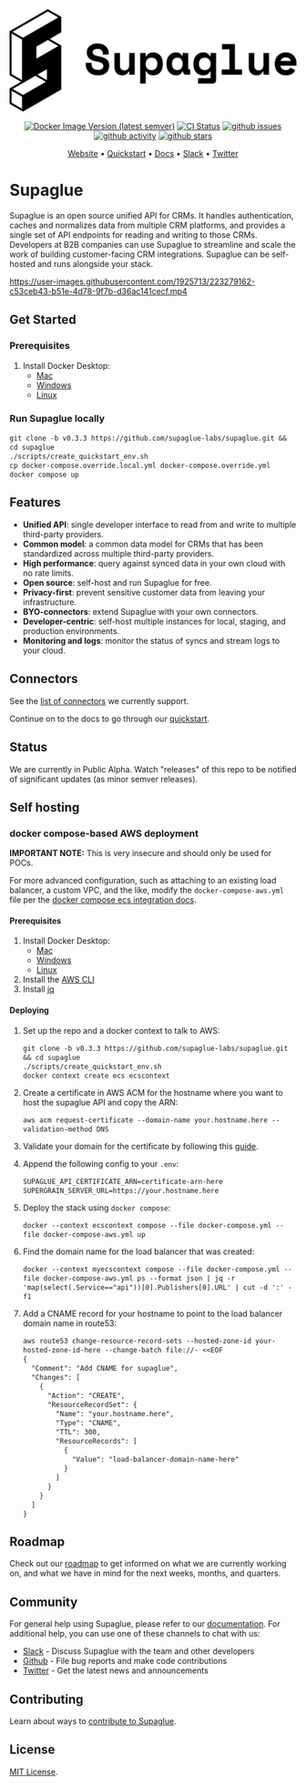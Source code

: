 <p align="center">
<picture>
  <source media="(prefers-color-scheme: dark)" srcset="https://raw.githubusercontent.com/supaglue-labs/supaglue/main/docs/static/img/logo-dark.png">
  <source media="(prefers-color-scheme: light)" srcset="https://raw.githubusercontent.com/supaglue-labs/supaglue/main/docs/static/img/logo-light.png">
  <img alt="Supaglue" src="https://raw.githubusercontent.com/supaglue-labs/supaglue/main/docs/static/img/logo-light.png">
</picture>
</p>

<p align="center">
  <a href="https://hub.docker.com/r/supaglue/api" target="_blank"><img alt="Docker Image Version (latest semver)" src="https://img.shields.io/docker/v/supaglue/api"></a>
  <a href="https://github.com/supaglue-labs/supaglue/actions/workflows/ci.yml"><img title="CI Status" src="https://github.com/supaglue-labs/supaglue/actions/workflows/ci.yml/badge.svg"></a>
  <a href="https://github.com/supaglue-labs/supaglue/issues"><img title="github issues" src="https://img.shields.io/github/issues/supaglue-labs/supaglue"></a>
  <a href="https://github.com/supaglue-labs/supaglue"><img title="github activity" src="https://img.shields.io/github/commit-activity/w/supaglue-labs/supaglue"></a>
  <a href="https://github.com/supaglue-labs/supaglue"><img title="github stars" src="https://img.shields.io/github/stars/supaglue-labs/supaglue?style=social"></a>
</p>

<p align="center">
  <a href="https://supaglue.com?ref=github-readme" target="_blank">Website</a> • <a href="https://docs.supaglue.com/quickstart?ref=github-readme" target="_blank">Quickstart</a> • <a href="https://docs.supaglue.com?ref=github-readme" target="_blank">Docs</a> • <a href="https://join.slack.com/t/supagluecommunity/shared_invite/zt-1o2hiozzl-ZRQswNzlT5W4sXwrQnVlDg" target="_blank">Slack</a> • <a href="https://twitter.com/supaglue_labs" target="_blank">Twitter</a>
</p>

# Supaglue

Supaglue is an open source unified API for CRMs. It handles authentication, caches and normalizes data from multiple CRM platforms, and provides a single set of API endpoints for reading and writing to those CRMs. Developers at B2B companies can use Supaglue to streamline and scale the work of building customer-facing CRM integrations. Supaglue can be self-hosted and runs alongside your stack.

https://user-images.githubusercontent.com/1925713/223279162-c53ceb43-b51e-4d78-9f7b-d36ac141cecf.mp4

## Get Started

### Prerequisites

1. Install Docker Desktop:
    - [Mac](https://docs.docker.com/desktop/install/mac-install/)
    - [Windows](https://docs.docker.com/desktop/install/windows-install/)
    - [Linux](https://docs.docker.com/desktop/install/linux-install/)


### Run Supaglue locally

```shell
git clone -b v0.3.3 https://github.com/supaglue-labs/supaglue.git && cd supaglue
./scripts/create_quickstart_env.sh
cp docker-compose.override.local.yml docker-compose.override.yml
docker compose up
```

## Features

- **Unified API**: single developer interface to read from and write to multiple third-party providers.
- **Common model**: a common data model for CRMs that has been standardized across multiple third-party providers.
- **High performance**: query against synced data in your own cloud with no rate limits.
- **Open source**: self-host and run Supaglue for free.
- **Privacy-first**: prevent sensitive customer data from leaving your infrastructure.
- **BYO-connectors**: extend Supaglue with your own connectors.
- **Developer-centric**: self-host multiple instances for local, staging, and production environments.
- **Monitoring and logs**: monitor the status of syncs and stream logs to your cloud.

## Connectors

See the [list of connectors](https://docs.supaglue.com/category/connectors) we currently support.

Continue on to the docs to go through our [quickstart](https://docs.supaglue.com/quickstart?ref=github-readme).

## Status

We are currently in Public Alpha. Watch "releases" of this repo to be notified of significant updates (as minor semver releases).

## Self hosting

### docker compose-based AWS deployment

**IMPORTANT NOTE:** This is very insecure and should only be used for POCs.

For more advanced configuration, such as attaching to an existing load balancer, a custom VPC, and the like, modify the `docker-compose-aws.yml` file per the [docker compose ecs integration docs](https://docs.docker.com/cloud/ecs-integration/).

#### Prerequisites

1. Install Docker Desktop:
    - [Mac](https://docs.docker.com/desktop/install/mac-install/)
    - [Windows](https://docs.docker.com/desktop/install/windows-install/)
    - [Linux](https://docs.docker.com/desktop/install/linux-install/)
1. Install the [AWS CLI](https://docs.aws.amazon.com/cli/latest/userguide/install-cliv2.html)
1. Install [jq](https://stedolan.github.io/jq/download/)

#### Deploying

1. Set up the repo and a docker context to talk to AWS:

    ```shell
    git clone -b v0.3.3 https://github.com/supaglue-labs/supaglue.git && cd supaglue
    ./scripts/create_quickstart_env.sh
    docker context create ecs ecscontext
    ```

1. Create a certificate in AWS ACM for the hostname where you want to host the supaglue API and copy the ARN:

    ```shell
    aws acm request-certificate --domain-name your.hostname.here --validation-method DNS
    ```

1. Validate your domain for the certificate by following this [guide](https://docs.aws.amazon.com/acm/latest/userguide/dns-validation.html#setting-up-dns-validation).

1. Append the following config to your `.env`:

    ```env
    SUPAGLUE_API_CERTIFICATE_ARN=certificate-arn-here
    SUPERGRAIN_SERVER_URL=https://your.hostname.here
    ```

1. Deploy the stack using `docker compose`:

   ```shell
   docker --context ecscontext compose --file docker-compose.yml --file docker-compose-aws.yml up
   ```

1. Find the domain name for the load balancer that was created:

    ```shell
    docker --context myecscontext compose --file docker-compose.yml --file docker-compose-aws.yml ps --format json | jq -r 'map(select(.Service=="api"))[0].Publishers[0].URL' | cut -d ':' -f1
    ```

1. Add a CNAME record for your hostname to point to the load balancer domain name in route53:

    ```shell
    aws route53 change-resource-record-sets --hosted-zone-id your-hosted-zone-id-here --change-batch file://- <<EOF
    {
      "Comment": "Add CNAME for supaglue",
      "Changes": [
        {
          "Action": "CREATE",
          "ResourceRecordSet": {
            "Name": "your.hostname.here",
            "Type": "CNAME",
            "TTL": 300,
            "ResourceRecords": [
              {
                "Value": "load-balancer-domain-name-here"
              }
            ]
          }
        }
      ]
    }
   ```

## Roadmap

Check out our [roadmap](https://docs.supaglue.com/roadmap) to get informed on what we are currently working on, and what we have in mind for the next weeks, months, and quarters.

## Community

For general help using Supaglue, please refer to our [documentation](https://docs.supaglue.com). For additional help, you can use one of these channels to chat with us:

- [Slack](https://join.slack.com/t/supagluecommunity/shared_invite/zt-1o2hiozzl-ZRQswNzlT5W4sXwrQnVlDg) - Discuss Supaglue with the team and other developers
- [Github](https://github.com/supaglue-labs/supaglue) - File bug reports and make code contributions
- [Twitter](https://twitter.com/supaglue_labs) - Get the latest news and announcements

## Contributing

Learn about ways to [contribute to Supaglue](https://docs.supaglue.com/contributing).

## License

[MIT License](https://github.com/supaglue-labs/supaglue/blob/main/LICENSE).
